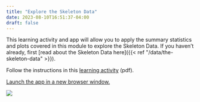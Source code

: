 ```yaml
---
title: "Explore the Skeleton Data"
date: 2023-08-10T16:51:37-04:00
draft: false
---
```


This learning activity and app will allow you to apply the summary statistics and plots covered in this module to explore the Skeleton Data. If you haven’t already, first [read about the Skeleton Data here]({{< ref "/data/the-skeleton-data" >}}).

Follow the instructions in this [learning activity](../SkeletonDataAppExercise.pdf) (pdf).

[Launch the app in a new browser window.](https://rconnect.utstat.utoronto.ca/skeletondataapp/)

![](../../../img/SkeletonDataAppScreenShot.png)

